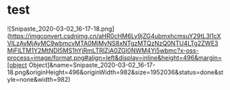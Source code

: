 # test

![Snipaste_2020-03-02_16-17-18.png](https://imgconvert.csdnimg.cn/aHR0cHM6Ly9jZG4ubmxhcmsuY29tL3l1cXVlLzAvMjAyMC9wbmcvMTA0MjMyNS8xNTgzMTQzNzQ0NTU4LTg2ZWE3MjFlLTM1Y2MtNDI5MS1hYjRmLTRlZjA0ZGI0NWM4Yi5wbmc?x-oss-process=image/format,png#align=left&display=inline&height=496&margin=[object Object]&name=Snipaste_2020-03-02_16-17-18.png&originHeight=496&originWidth=982&size=1952036&status=done&style=none&width=982)

